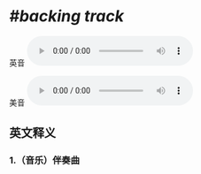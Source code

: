 # ***\#backing track*** 
英音
<audio src="./media/backing track1.aac" controls="controls"></audio>

美音
<audio src="./media/backing track2.aac" controls="controls"></audio>



  

英文释义
---
### 1.**（音乐）伴奏曲**  


